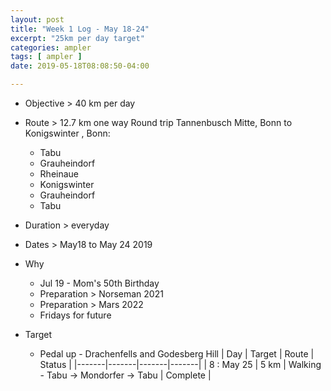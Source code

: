 ```yaml
---
layout: post
title: "Week 1 Log - May 18-24"
excerpt: "25km per day target"
categories: ampler
tags: [ ampler ]
date: 2019-05-18T08:08:50-04:00

---
```


* Objective > 40 km per day

* Route > 12.7 km one way
  Round trip  Tannenbusch Mitte, Bonn to Konigswinter , Bonn:
  * Tabu
  * Grauheindorf
  * Rheinaue
  * Konigswinter
  * Grauheindorf
  * Tabu

* Duration > everyday

* Dates > May18 to May 24 2019

* Why
  * Jul 19 - Mom's 50th Birthday
  * Preparation > Norseman 2021  
  * Preparation > Mars 2022
  * Fridays for future

* Target
  * Pedal up - Drachenfells and Godesberg Hill
| Day | Target | Route | Status |
|-------|-------|-------|-------|
| 8 : May 25 | 5 km | Walking - Tabu -> Mondorfer -> Tabu | Complete |
